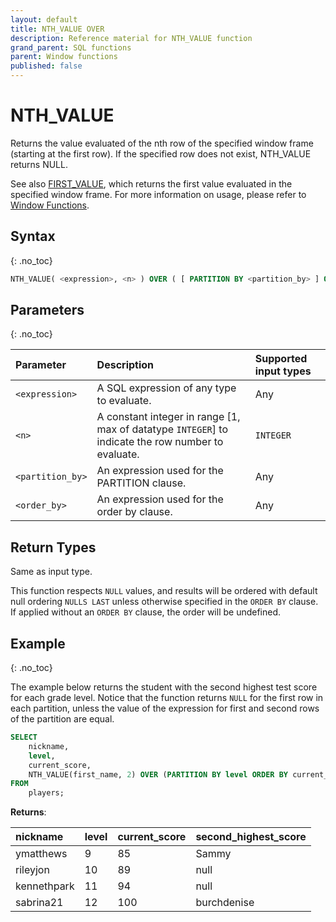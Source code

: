 ```yaml
---
layout: default
title: NTH_VALUE OVER
description: Reference material for NTH_VALUE function
grand_parent: SQL functions
parent: Window functions
published: false
---
```


# NTH_VALUE

Returns the value evaluated of the nth row of the specified window frame (starting at the first row). If the specified row does not exist, NTH_VALUE returns NULL.

See also [FIRST\_VALUE](./first-value.md), which returns the first value evaluated in the specified window frame. For more information on usage, please refer to [Window Functions](./index.md).

## Syntax
{: .no_toc}

```sql
NTH_VALUE( <expression>, <n> ) OVER ( [ PARTITION BY <partition_by> ] ORDER BY <order_by> [ASC|DESC] )
```

## Parameters 
{: .no_toc}

| Parameter | Description                                      | Supported input types | 
| :--------- | :------------------------------------------------ | :------------| 
| `<expression>`   | A SQL expression of any type to evaluate.                                                | Any |
| `<n>`     | A constant integer in range [1, max of datatype `INTEGER`] to indicate the row number to evaluate. | `INTEGER` |
| `<partition_by>` | An expression used for the PARTITION clause. | Any |
| `<order_by>` | An expression used for the order by clause. | Any |

## Return Types
Same as input type. 

This function respects `NULL` values, and results will be ordered with default null ordering `NULLS LAST` unless otherwise specified in the `ORDER BY` clause. If applied without an `ORDER BY` clause, the order will be undefined.

## Example
{: .no_toc}

The example below returns the student with the second highest test score for each grade level. Notice that the function returns `NULL` for the first row in each partition, unless the value of the expression for first and second rows of the partition are equal. 

```sql
SELECT
    nickname,
    level,
    current_score,
    NTH_VALUE(first_name, 2) OVER (PARTITION BY level ORDER BY current_score DESC) second_highest_score
FROM
    players;
```

**Returns**:

| nickname | level | current_score | second_highest_score |
|:------------|:-------------|:------------|:------------------|
| ymatthews      |           9 |         85 |                Sammy |
| rileyjon      |          10 |         89 |                 null |
| kennethpark   |          11 |         94 |                 null |
| sabrina21    |          12 |        100 |              burchdenise |

